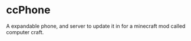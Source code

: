 # ccPhone
A expandable phone, and server to update it in for a minecraft mod called computer craft.
